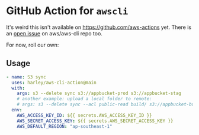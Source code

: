# GitHub Action for `awscli`

It's weird this isn't available on https://github.com/aws-actions yet. There is an [open issue](https://github.com/aws/aws-cli/issues/4835) on aws/aws-cli repo too. 

For now, roll our own:

## Usage

```yml
- name: S3 sync
  uses: harley/aws-cli-action@main
  with:
    args: s3 --delete sync s3://appbucket-prod s3://appbucket-stag
    # another example: upload a local folder to remote:
    # args: s3 --delete sync --acl public-read build/ s3://appbucket-build
  env:
    AWS_ACCESS_KEY_ID: ${{ secrets.AWS_ACCESS_KEY_ID }}
    AWS_SECRET_ACCESS_KEY: ${{ secrets.AWS_SECRET_ACCESS_KEY }}
    AWS_DEFAULT_REGION: "ap-southeast-1"
```
